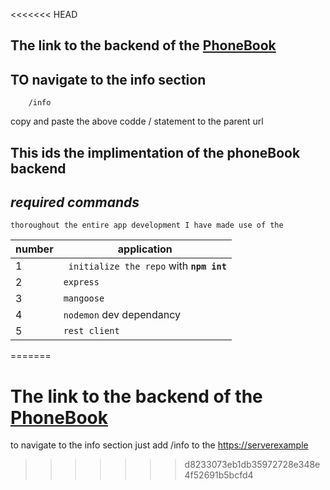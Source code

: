<<<<<<< HEAD
## The link to the backend of the [PhoneBook](https://phonebook-backend-jm6a.onrender.com)

## TO **navigate** to the info section
        /info 


copy and paste  the above codde / statement to the parent url 

## This ids the implimentation of the phoneBook backend

## *required commands*
    thoroughout the entire app development I have made use of the 
    
| **number** | **application** |  
| --- | --- |  
| 1 | ` initialize the repo` with **`npm int`** |  
| 2   | `express` |  
| 3   | `mangoose` |  
| 4   |`nodemon` dev dependancy |  
| 5   |`rest client` |  

     
    
=======
# The link to the backend of the [PhoneBook](https://phonebook-backend-jm6a.onrender.com)
  to navigate to the info section just add /info to the  [https://serverexample](https://phonebook-backend-jm6a.onrender.com)
>>>>>>> d8233073eb1db35972728e348e4f52691b5bcfd4
